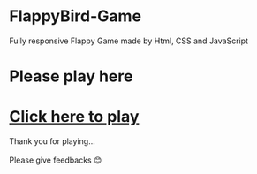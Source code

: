 # FlappyBird-Game
Fully responsive Flappy Game made by Html, CSS and JavaScript

# Please play here 
# [Click here to play](https://ankan-b10.github.io/FlappyBird-Game/)


Thank you for playing... <br><br>
Please give feedbacks 😊
